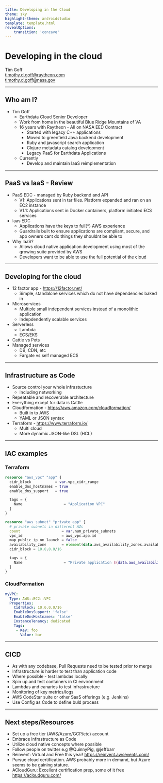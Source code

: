 ```yaml
---
title: Developing in the Cloud
theme: sky
highlight-theme: androidstudio
template: template.html
revealOptions:
    transition: 'concave'
---
```

<!-- .slide: data-background-image="https://cdn.pixabay.com/photo/2015/09/09/19/08/sky-932661_1280.jpg" data-background-opacity=".3"  -->
# Developing in the cloud
Tim Goff \
timothy.d.goff@raytheon.com \
timothy.d.goff@nasa.gov

---
<!-- .slide: data-background-image="img/IMG_20200826_193120.jpg" data-background-opacity=".5"  -->

## Who am I?
- Tim Goff
    - Earthdata Cloud Senior Developer
    - Work from home in the beautiful Blue Ridge Mountains of VA
    - 16 years with Raytheon - All on NASA EED Contract
        - Started with legacy C++ applications
        - Moved to greenfield Java backend development
        - Ruby and javascript search application
        - Clojure metadata catalog development
        - Legacy PaaS for Earthdata Applications
    - Currently
        - Develop and maintain IaaS reimplementation

---
<!-- .slide: data-background-image="https://cdn.pixabay.com/photo/2017/06/14/16/20/network-2402637_1280.jpg"  data-background-opacity=".2"  -->
## PaaS vs IaaS - Review
- PaaS EDC - managed by Ruby backend and API
    - V1: Applications sent in tar files.  Platform expanded and ran on an EC2 instance
    - V1.1: Applications sent in Docker containers, platform initiated ECS services
- Iaas EDC
    - Applications have the keys to full(*) AWS experience
    - Guardrails built to ensure applications are compliant, secure, and app owners cant do things they shouldnt be able to
- Why IaaS?
    - Allows cloud native application development using most of the growing suite provided by AWS
    - Developers want to be able to use the full potential of the cloud

---
<!-- .slide: data-background-image="https://cdn.pixabay.com/photo/2015/09/05/20/02/coding-924920_1280.jpg"  data-background-opacity=".2"  -->
## Developing for the cloud
- 12 factor app - https://12factor.net/
    - Simple, standalone services which do not have dependencies baked in
- Microservices
    - Multiple small independent services instead of a monolithic application
    - Indepdendently scalable services
- Serverless
    - Lambda
    - ECS/EKS
- Cattle vs Pets
- Managed services
    - DB, CDN, etc
    - Fargate vs self managed ECS  

---
<!-- .slide: data-background-image="https://cdn.pixabay.com/photo/2015/09/29/22/49/blueprint-964630_1280.jpg"  data-background-opacity=".2"  -->
## Infrastructure as Code
- Source control your whole infrastucture
    - Including networking
- Repeatable and recoverable architecture
- Everything except for data is Cattle 
- Cloudformation - https://aws.amazon.com/cloudformation/
    - Built in to AWS
    - YAML or JSON syntax
- Terraform - https://www.terraform.io/
    - Multi cloud
    - More dynamic JSON-like DSL (HCL)

---
## IAC examples
### Terraform
```terraform
resource "aws_vpc" "app" {
  cidr_block           = var.vpc_cidr_range
  enable_dns_hostnames = true
  enable_dns_support   = true

  tags = {
    Name                   = "Application VPC"
  }
}

resource "aws_subnet" "private_app" {
  # private subnets in different AZs
  count                   = var.num_private_subnets
  vpc_id                  = aws_vpc.app.id
  map_public_ip_on_launch = false
  availability_zone       = element(data.aws_availability_zones.available.names, count.index)
  cidr_block = 10.0.0.0/16

  tags = {
    Name                   = "Private application ${data.aws_availability_zones.available.names[count.index]} subnet"
  }
}
```

### CloudFormation
```yaml
myVPC:
  Type: AWS::EC2::VPC
  Properties:
    CidrBlock: 10.0.0.0/16
    EnableDnsSupport: 'false'
    EnableDnsHostnames: 'false'
    InstanceTenancy: dedicated
    Tags:
     - Key: foo
       Value: bar
```

---
<!-- .slide: data-background-image="https://cdn.pixabay.com/photo/2018/02/15/18/29/devops-3155972_1280.jpg"  data-background-opacity=".2"  -->

## CICD

- As with any codebase, Pull Requests need to be tested prior to merge
- Infrastructure is harder to test than application code
- Where possible - test lambdas locally
- Spin up and test containers in CI environment
- Lambdas and canaries to test infrastructure
- Monitoring of key metrics/logs
- AWS CodeStar suite or other SaaS offerings (e.g. Jenkins)
- Use Config as Code to define buld process

---
<!-- .slide: data-background-image="https://cdn.pixabay.com/photo/2016/12/01/01/32/blue-ridge-1874266_1280.jpg"  data-background-opacity=".2"  -->
## Next steps/Resources

- Set up a free tier (AWS/Azure/GCP/etc) account
- Embrace Infrastructure as Code
- Utilize cloud native concepts where possible
- Follow people on twitter e.g @QuinnyPig, @jeffbarr
- Reinvent: Virtual and Free this year! https://reinvent.awsevents.com/
- Pursue cloud certification.  AWS probably more in demand, but Azure seems to be gaining stature.
- ACloudGuru: Excellent certification prep, some of it free https://acloudguru.com/ 

